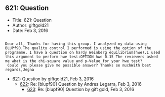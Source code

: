 ## 621: Question

- Title: 621: Question
- Author: giftgold21
- Date: Feb 3, 2016

```

Dear all, Thanks for having this group. I analyzed my data using BLUPf90.The quality control I performed is using the option of the programme. I have a question on hardy Weinberg equilibrium(hwe).I used this argument to perform hwe test:OPTION hwe 0.15 The reviewers asked me what is the chi-square value and p-Value for your hwe test?
 Could you please give me possible answer? Thanks so muchWith best regards,Jegna
```

- [621](0621.md): Question by giftgold21, Feb 3, 2016
    - [622](0622.md): Re: [blupf90] Question by Andres Legarra, Feb 3, 2016
        - [623](0623.md): Re: [blupf90] Question by gift gold, Feb 3, 2016
